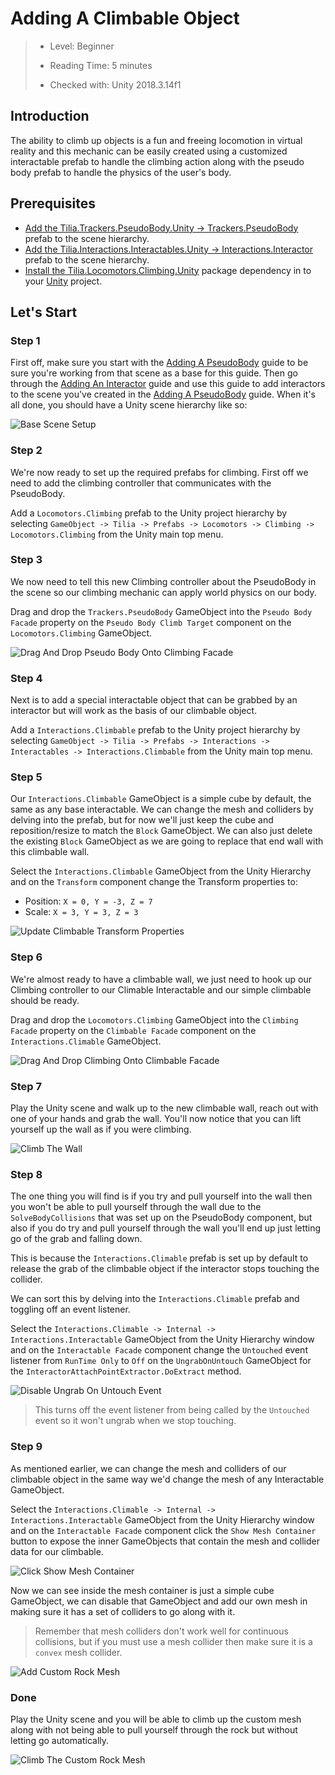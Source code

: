 # Adding A Climbable Object

> * Level: Beginner
>
> * Reading Time: 5 minutes
>
> * Checked with: Unity 2018.3.14f1

## Introduction

The ability to climb up objects is a fun and freeing locomotion in virtual reality and this mechanic can be easily created using a customized interactable prefab to handle the climbing action along with the pseudo body prefab to handle the physics of the user's body.

## Prerequisites

* [Add the Tilia.Trackers.PseudoBody.Unity -> Trackers.PseudoBody] prefab to the scene hierarchy.
* [Add the Tilia.Interactions.Interactables.Unity -> Interactions.Interactor] prefab to the scene hierarchy.
* [Install the Tilia.Locomotors.Climbing.Unity] package dependency in to your [Unity] project.

## Let's Start

### Step 1

First off, make sure you start with the [Adding A PseudoBody] guide to be sure you're working from that scene as a base for this guide. Then go through the [Adding An Interactor] guide and use this guide to add interactors to the scene you've created in the [Adding A PseudoBody] guide. When it's all done, you should have a Unity scene hierarchy like so:

![Base Scene Setup](assets/images/BaseSceneSetup.png)

### Step 2

We're now ready to set up the required prefabs for climbing. First off we need to add the climbing controller that communicates with the PseudoBody.

Add a `Locomotors.Climbing` prefab to the Unity project hierarchy by selecting `GameObject -> Tilia -> Prefabs -> Locomotors -> Climbing -> Locomotors.Climbing` from the Unity main top menu.

### Step 3

We now need to tell this new Climbing controller about the PseudoBody in the scene so our climbing mechanic can apply world physics on our body.

Drag and drop the `Trackers.PseudoBody` GameObject into the `Pseudo Body Facade` property on the `Pseudo Body Climb Target` component on the `Locomotors.Climbing` GameObject.

![Drag And Drop Pseudo Body Onto Climbing Facade](assets/images/DragAndDropPsuedoBodyOntoClimbingFacade.png)

### Step 4

Next is to add a special interactable object that can be grabbed by an interactor but will work as the basis of our climbable object.

Add a `Interactions.Climbable` prefab to the Unity project hierarchy by selecting `GameObject -> Tilia -> Prefabs -> Interactions -> Interactables -> Interactions.Climbable` from the Unity main top menu.

### Step 5

Our `Interactions.Climbable` GameObject is a simple cube by default, the same as any base interactable. We can change the mesh and colliders by delving into the prefab, but for now we'll just keep the cube and reposition/resize to match the `Block` GameObject. We can also just delete the existing `Block` GameObject as we are going to replace that end wall with this climbable wall.

Select the `Interactions.Climbable` GameObject from the Unity Hierarchy and on the `Transform` component change the Transform properties to:

* Position: `X = 0, Y = -3, Z = 7`
* Scale: `X = 3, Y = 3, Z = 3`

![Update Climbable Transform Properties](assets/images/UpdateClimbableTransformProperties.png)

### Step 6

We're almost ready to have a climbable wall, we just need to hook up our Climbing controller to our Climable Interactable and our simple climbable should be ready.

Drag and drop the `Locomotors.Climbing` GameObject into the `Climbing Facade` property on the `Climbable Facade` component on the `Interactions.Climable` GameObject.

![Drag And Drop Climbing Onto Climbable Facade](assets/images/DragAndDropClimbingOntoClimbableFacade.png)

### Step 7

Play the Unity scene and walk up to the new climbable wall, reach out with one of your hands and grab the wall. You'll now notice that you can lift yourself up the wall as if you were climbing.

![Climb The Wall](assets/images/ClimbTheWall.png)

### Step 8

The one thing you will find is if you try and pull yourself into the wall then you won't be able to pull yourself through the wall due to the `SolveBodyCollisions` that was set up on the PseudoBody component, but also if you do try and pull yourself through the wall you'll end up just letting go of the grab and falling down.

This is because the `Interactions.Climable` prefab is set up by default to release the grab of the climbable object if the interactor stops touching the collider.

We can sort this by delving into the `Interactions.Climable` prefab and toggling off an event listener.

Select the `Interactions.Climable -> Internal -> Interactions.Interactable` GameObject from the Unity Hierarchy window and on the `Interactable Facade` component change the `Untouched` event listener from `RunTime Only` to `Off` on the `UngrabOnUntouch` GameObject for the `InteractorAttachPointExtractor.DoExtract` method.

![Disable Ungrab On Untouch Event](assets/images/DisableUngrabOnUntouchEvent.png)

> This turns off the event listener from being called by the `Untouched` event so it won't ungrab when we stop touching.

### Step 9

As mentioned earlier, we can change the mesh and colliders of our climbable object in the same way we'd change the mesh of any Interactable GameObject.

Select the `Interactions.Climable -> Internal -> Interactions.Interactable` GameObject from the Unity Hierarchy window and on the `Interactable Facade` component click the `Show Mesh Container` button to expose the inner GameObjects that contain the mesh and collider data for our climbable.

![Click Show Mesh Container](assets/images/ClickShowMeshContainer.png)

Now we can see inside the mesh container is just a simple cube GameObject, we can disable that GameObject and add our own mesh in making sure it has a set of colliders to go along with it.

> Remember that mesh colliders don't work well for continuous collisions, but if you must use a mesh collider then make sure it is a `convex` mesh collider.

![Add Custom Rock Mesh](assets/images/AddCustomRockMesh.png)

### Done

Play the Unity scene and you will be able to climb up the custom mesh along with not being able to pull yourself through the rock but without letting go automatically.

![Climb The Custom Rock Mesh](assets/images/ClimbTheCustomRockMesh.png)

[Add the Tilia.Trackers.PseudoBody.Unity -> Trackers.PseudoBody]: https://github.com/ExtendRealityLtd/Tilia.Trackers.PseudoBody.Unity/tree/master/Documentation/HowToGuides/AddingAPseudoBody/README.md
[Adding A PseudoBody]: https://github.com/ExtendRealityLtd/Tilia.Trackers.PseudoBody.Unity/tree/master/Documentation/HowToGuides/AddingAPseudoBody/README.md
[Add the Tilia.Interactions.Interactables.Unity -> Interactions.Interactor]: https://github.com/ExtendRealityLtd/Tilia.Interactions.Interactables.Unity/tree/master/Documentation/HowToGuides/AddingAnInteractor/README.md
[Adding An Interactor]: https://github.com/ExtendRealityLtd/Tilia.Interactions.Interactables.Unity/tree/master/Documentation/HowToGuides/AddingAnInteractor/README.md
[Install the Tilia.Locomotors.Climbing.Unity]: ../Installation/README.md 
[Unity]: https://unity3d.com/